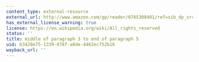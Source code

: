 ```yaml
---
content_type: external-resource
external_url: http://www.amazon.com/gp/reader/0765308401/ref=sib_dp_srch_pop/002-2497443-8587200?v=search-inside&keywords=258
has_external_license_warning: true
license: https://en.wikipedia.org/wiki/All_rights_reserved
status: ''
title: middle of paragraph 3 to end of paragraph 5
uid: b3428e75-1339-478f-a8de-4462ec752b16
wayback_url: ''
---
```

